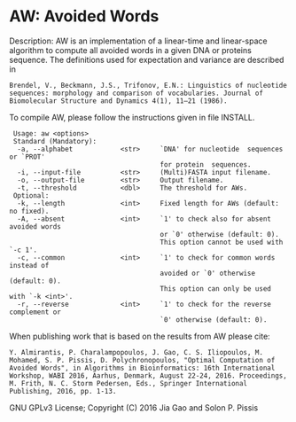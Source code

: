 AW: Avoided Words
===

Description: AW is an implementation of a linear-time and linear-space algorithm to compute all avoided words in a given DNA or proteins sequence. The definitions used for expectation and variance are described in 

```
Brendel, V., Beckmann, J.S., Trifonov, E.N.: Linguistics of nucleotide sequences: morphology and comparison of vocabularies. Journal of Biomolecular Structure and Dynamics 4(1), 11–21 (1986).
```

To compile AW, please follow the instructions given in file INSTALL.

```
 Usage: aw <options>
 Standard (Mandatory):
  -a, --alphabet            <str>     `DNA' for nucleotide  sequences or `PROT'
                                      for protein  sequences. 
  -i, --input-file          <str>     (Multi)FASTA input filename.
  -o, --output-file         <str>     Output filename.
  -t, --threshold           <dbl>     The threshold for AWs.
 Optional:
  -k, --length              <int>     Fixed length for AWs (default: no fixed).
  -A, --absent              <int>     `1' to check also for absent avoided words
                                      or `0' otherwise (default: 0).
                                      This option cannot be used with `-c 1'.
  -c, --common              <int>     `1' to check for common words instead of
                                      avoided or `0' otherwise (default: 0).
                                      This option can only be used with `-k <int>'.
  -r, --reverse             <int>     `1' to check for the reverse complement or
                                      `0' otherwise (default: 0).
```

When publishing work that is based on the results from AW please cite:

```
Y. Almirantis, P. Charalampopoulos, J. Gao, C. S. Iliopoulos, M. Mohamed, S. P. Pissis, D. Polychronopoulos, "Optimal Computation of Avoided Words", in Algorithms in Bioinformatics: 16th International Workshop, WABI 2016, Aarhus, Denmark, August 22-24, 2016. Proceedings, M. Frith, N. C. Storm Pedersen, Eds., Springer International Publishing, 2016, pp. 1-13.
```
GNU GPLv3 License; Copyright (C) 2016 Jia Gao and Solon P. Pissis
